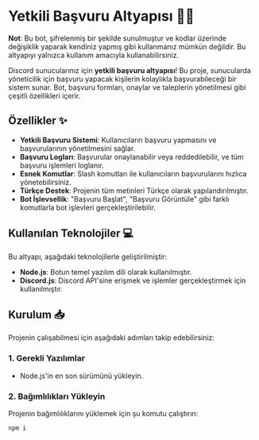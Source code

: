 # Yetkili Başvuru Altyapısı 📝🚀

**Not**: Bu bot, şifrelenmiş bir şekilde sunulmuştur ve kodlar üzerinde değişiklik yaparak kendiniz yapmış gibi kullanmanız mümkün değildir. Bu altyapıyı yalnızca kullanım amacıyla kullanabilirsiniz.

Discord sunucularınız için **yetkili başvuru altyapısı**! Bu proje, sunucularda yöneticilik için başvuru yapacak kişilerin kolaylıkla başvurabileceği bir sistem sunar. Bot, başvuru formları, onaylar ve taleplerin yönetilmesi gibi çeşitli özellikleri içerir.

## Özellikler ✨

- **Yetkili Başvuru Sistemi**: Kullanıcıların başvuru yapmasını ve başvurularının yönetilmesini sağlar.
- **Başvuru Logları**: Başvurular onaylanabilir veya reddedilebilir, ve tüm başvuru işlemleri loglanır.
- **Esnek Komutlar**: Slash komutları ile kullanıcıların başvurularını hızlıca yönetebilirsiniz.
- **Türkçe Destek**: Projenin tüm metinleri Türkçe olarak yapılandırılmıştır.
- **Bot İşlevsellik**: "Başvuru Başlat", "Başvuru Görüntüle" gibi farklı komutlarla bot işlevleri gerçekleştirilebilir.

## Kullanılan Teknolojiler 💻

Bu altyapı, aşağıdaki teknolojilerle geliştirilmiştir:

- **Node.js**: Botun temel yazılım dili olarak kullanılmıştır.
- **Discord.js**: Discord API'sine erişmek ve işlemler gerçekleştirmek için kullanılmıştır.

## Kurulum 📥

Projenin çalışabilmesi için aşağıdaki adımları takip edebilirsiniz:

### 1. Gerekli Yazılımlar

- Node.js'in en son sürümünü yükleyin.

### 2. Bağımlılıkları Yükleyin

Projenin bağımlılıklarını yüklemek için şu komutu çalıştırın:

```bash
npm i

